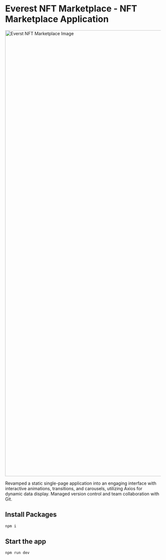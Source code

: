 # Everest NFT Marketplace - NFT Marketplace Application

<img width="1440" alt="Everst NFT Marketplace Image" src="https://i.postimg.cc/MGG1Cjq4/NFT-App-Media.png">

Revamped a static single-page application into an engaging interface with interactive animations, transitions, and carousels, utilizing Axios for dynamic data display. Managed version control and team collaboration with Git.

## Install Packages

```bash
npm i
```

## Start the app

```bash
npm run dev
```
